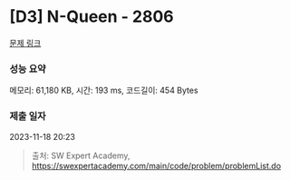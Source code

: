 # [D3] N-Queen - 2806 

[문제 링크](https://swexpertacademy.com/main/code/problem/problemDetail.do?contestProbId=AV7GKs06AU0DFAXB) 

### 성능 요약

메모리: 61,180 KB, 시간: 193 ms, 코드길이: 454 Bytes

### 제출 일자

2023-11-18 20:23



> 출처: SW Expert Academy, https://swexpertacademy.com/main/code/problem/problemList.do